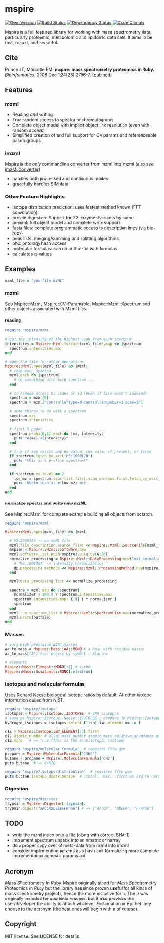 # mspire

[![Gem Version][GV img]][Gem Version]
[![Build Status][BS img]][Build Status]
[![Dependency Status][DS img]][Dependency Status]
[![Code Climate][CC img]][Code Climate]

Mspire is a full featured library for working with mass spectrometry data,
particularly proteomic, metabolomic and lipidomic data sets.  It aims to be
fast, robust, and beautiful.

## Cite

Prince JT, Marcotte EM. <b>mspire: mass spectrometry proteomics in Ruby.</b> *Bioinformatics.* 2008 Dec 1;24(23):2796-7. ([pubmed](http://www.ncbi.nlm.nih.gov/pubmed/18930952))

## Features

### mzml

* Reading *and* writing
* True random access to spectra or chromatograms
* Complete object model with implicit object link resolution (even with random access)
* Simplified creation of and full support for CV params and referenceable param groups

### imzml

Mspire is the *only* commandline converter from mzml into imzml (also see [imzMLConverter](http://www.cs.bham.ac.uk/~ibs/imzMLConverter/)) 

* handles both processed and continuous modes
* gracefully handles SIM data

### Other Feature Highlights

* isotope distribution prediction: uses fastest method known (FFT convolution)
* protein digestion: Support for 32 enzymes/variants by name
* pepxml: full object model and complete write support
* fasta files: complete programmatic access to description lines (via bio-ruby)
* peak lists: merging/summing and splitting algorithms
* obo: ontology hash access
* molecular formulas: can do arithmetic with formulas
* calculates q-values

## Examples

```ruby
mzml_file = "yourfile.mzML"
```

### mzml

See Mspire::Mzml, Mspire::CV::Paramable, Mspire::Mzml::Spectrum and other
objects associated with Mzml files.

#### reading

```ruby
require 'mspire/mzml'

# get the intensity of the highest peak from each spectrum
intensities = Mspire::Mzml.foreach(mzml_file).map do |spectrum|
  spectrum.intensities.max
end

# open the file for other operations
Mspire::Mzml.open(mzml_file) do |mzml|
  # read each spectra
  mzml.each do |spectrum|
    # do something with each spectrum ...
  end

  # or random access by index or id (even if file wasn't indexed)
  spectrum = mzml[0]
  spectrum = mzml["controllerType=0 controllerNumber=1 scan=2"]

  # some things to do with a spectrum
  spectrum.mzs
  spectrum.intensities

  # first 5 peaks
  spectrum.peaks[0,5].each do |mz, intensity|
    puts "#{mz} #{intensity}"
  end

  # true if key exists and no value, the value if present, or false
  if spectrum.fetch_by_acc('MS:1000128')
    puts "this is a profile spectrum!"
  end

  if spectrum.ms_level == 2
    low_mz = spectrum.scan_list.first.scan_windows.first.fetch_by_acc("MS:1000501").to_i
    puts "begin scan at #{low_mz} m/z"
  end
end
```

#### normalize spectra and write new mzML

See Mspire::Mzml for complete example building all objects from scratch.

```ruby
require 'mspire/mzml'

Mspire::Mzml.open(mzml_file) do |mzml|

  # MS:1000584 -> an mzML file
  mzml.file_description.source_files << Mspire::Mzml::SourceFile[mzml_file].describe!('MS:1000584')
  mspire = Mspire::Mzml::Software.new
  mzml.software_list.push(mspire).uniq_by(&:id)
  normalize_processing = Mspire::Mzml::DataProcessing.new("ms1_normalization") do |dp|
    # 'MS:1001484' -> intensity normalization 
    dp.processing_methods << Mspire::Mzml::ProcessingMethod.new(mspire).describe!('MS:1001484')
  end

  mzml.data_processing_list << normalize_processing

  spectra = mzml.map do |spectrum|
    normalizer = 100.0 / spectrum.intensities.max
    spectrum.intensities.map! {|i| i * normalizer }
    spectrum
  end
  mzml.run.spectrum_list = Mspire::Mzml::SpectrumList.new(normalize_processing, spectra)
  mzml.write(outfile)
end
```
### Masses

```ruby
# very high precision NIST masses
aa_to_mass = Mspire::Mass::AA::MONO # a hash with residue masses
aa_to_mass['A'] # or access by symbol - Alanine

# elements
Mspire::Mass::Element::MONO[:C] # carbon
Mspire::Mass::Subatomic::MONO[:electron]
```

### Isotopes and molecular formulas

Uses Richard Neese biological isotope ratios by default.  All other isotope information culled from NIST.

```ruby
require 'mspire/isotope'
isotopes = Mspire::Isotope::ISOTOPES  # 288 isotopes
# same as Mspire::Isotope::Neese::ISOTOPES ; compare to Mspire::Isotope::NIST::ISOTOPES
hydrogen_isotopes = isotopes.select {|iso| iso.element == :H }

c12 = Mspire::Isotope::BY_ELEMENT[:C].first
c12.atomic_number # also: mass_number atomic_mass relative_abundance average_mass
c12.mono   # => true (this is the monoisotopic isotope)

require 'mspire/molecular_formula'  # requires fftw gem
propane = Mspire::MolecularFormula['C3H8']
butane = propane + Mspire::MolecularFormula['CH2']
puts butane  # => C4H10

require 'mspire/isotope/distribution'  # requires fftw gem
puts butane.isotope_distribution  # :total, :max, :first as arg to normalize
```

### Digestion

```ruby
require 'mspire/digester'
trypsin = Mspire::Digester[:trypsin].
trypsin.digest("AACCKDDEERFFKPGG") # => ["AACCK", "DDEER", "FFKPGG"]
```
## TODO

* write the mzml index onto a file (along with correct SHA-1)
* implement spectrum unpack into an nmatrix or narray
* do a proper copy over of meta-data from mzml into imzml
* consider implementing params as a hash and formalizing more complete implementation agnostic params api

## Acronym

<i>M</i>ass <i>SP</i>ectrometry <i>I</i>n <i>R</i>uby.  Mspire originally stood for <i>M</i>ass <i>S</i>pectrometry <i>P</i>roteomics <i>I</i>n <i>R</i>uby but the library has since proven useful for all kinds of mass spectrometry projects, hence the more inclusive form.  The <i>e</i> was originally included for aesthetic reasons, but it also provides the user/developer the ability to attach whatever <i>E</i>xclamation or <i>E</i>pithet they choose to the acronym (the best ones will begin with <i>e</i> of course).

## Copyright

MIT license.  See LICENSE for details.

[Gem Version]: https://rubygems.org/gems/mspire
[Build Status]: https://travis-ci.org/princelab/mspire
[travis pull requests]: https://travis-ci.org/princelab/mspire/pull_requests
[Dependency Status]: https://gemnasium.com/princelab/mspire
[Code Climate]: https://codeclimate.com/github/princelab/mspire

[GV img]: https://badge.fury.io/rb/mspire.png
[BS img]: https://travis-ci.org/princelab/mspire.png
[DS img]: https://gemnasium.com/princelab/mspire.png
[CC img]: https://codeclimate.com/github/princelab/mspire.png
